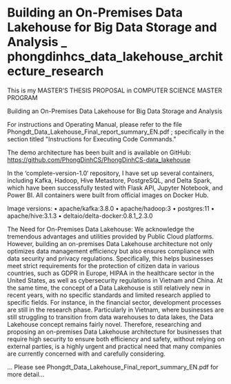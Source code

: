 # Building an On-Premises Data Lakehouse for Big Data Storage and Analysis _ phongdinhcs_data_lakehouse_architecture_research 
This is my MASTER’S THESIS PROPOSAL in COMPUTER SCIENCE MASTER PROGRAM

Building an On-Premises Data Lakehouse for Big Data Storage and Analysis

For instructions and Operating Manual, please refer to the file Phongdt_Data_Lakehouse_Final_report_summary_EN.pdf ;
specifically in the section titled "Instructions for Executing Code Commands."

The demo architecture has been built and is available on GitHub:
https://github.com/PhongDinhCS/PhongDinhCS-data_lakehouse

In the ‘complete-version-1.0‘ repository, I have set up several containers, including Kafka, Hadoop,
Hive Metastore, PostgreSQL, and Delta Spark, which have been successfully tested with Flask API,
Jupyter Notebook, and Power BI. All containers were built from official images on Docker Hub.

Image versions:
• apache/kafka:3.8.0
• apache/hadoop:3
• postgres:11
• apache/hive:3.1.3
• deltaio/delta-docker:0.8.1_2.3.0

The Need for On-Premises Data Lakehouse:
We acknowledge the tremendous advantages and utilities provided by Public Cloud platforms.
However, building an on-premises Data Lakehouse architecture not only optimizes data management
efficiency but also ensures compliance with data security and privacy regulations. Specifically, this helps
businesses meet strict requirements for the protection of citizen data in various countries, such as GDPR
in Europe, HIPAA in the healthcare sector in the United States, as well as cybersecurity regulations in
Vietnam and China.
At the same time, the concept of a Data Lakehouse is still relatively new in recent years, with no
specific standards and limited research applied to specific fields. For instance, in the financial sector,
development processes are still in the research phase. Particularly in Vietnam, where businesses are still
struggling to transition from data warehouses to data lakes, the Data Lakehouse concept remains fairly
novel.
Therefore, researching and proposing an on-premises Data Lakehouse architecture for businesses
that require high security to ensure both efficiency and safety, without relying on external parties, is a
highly urgent and practical need that many companies are currently concerned with and carefully considering.

... Please see Phongdt_Data_Lakehouse_Final_report_summary_EN.pdf for more detail...
